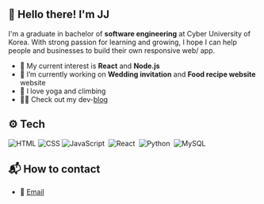 

<!--

Here are some ideas to get you started:

- 🔭 I’m currently working on ...
- 🌱 I’m currently learning ...
- 👯 I’m looking to collaborate on ...
- 🤔 I’m looking for help with ...
- 💬 Ask me about ...
- 📫 How to reach me: ...
- 😄 Pronouns: ...
- ⚡ Fun fact: ...
-->

## 👋 Hello there! I'm JJ
I'm a graduate in bachelor of **software engineering** at Cyber University of Korea. With strong passion for learning and growing, I hope I can help people and businesses to build their own responsive web/ app.
- 🌱 My current interest is **React** and **Node.js**
- 🔭 I’m currently working on **Wedding invitation** and **Food recipe website** website
- 🧡 I love yoga and climbing
- 👩‍💻 Check out my dev-[blog](http://www.jjdev.me)

## ⚙️ Tech
![HTML](https://img.shields.io/badge/HTML-239120?style=flat&logo=html5&logoColor=white)
![CSS](https://img.shields.io/badge/CSS-239120?&style=flat&logo=css3&logoColor=white)
![JavaScript](https://img.shields.io/badge/JavaScript-F7DF1E?style=flat&logo=JavaScript&logoColor=black)&nbsp;
![React](https://img.shields.io/badge/React-34d2eb?style=flat&logo=react&logoColor=white)&nbsp;
![Python](https://img.shields.io/badge/Python-3776AB?style=flat&logo=python&logoColor=white)&nbsp;
![MySQL](https://img.shields.io/badge/MySQL-4479A1?style=flat&logo=MySQL&logoColor=white)&nbsp;

## 📬 How to contact
- 📧 [Email](jungincha923@gmail.com)
